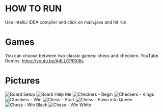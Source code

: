 # HOW TO RUN
Use IntelliJ IDEA compiler and click on main.java and hit run. 

# Games
You can choose between two classic games: chess and checkers. 
YouTube Demos: https://youtu.be/A4LLCPRXl8s

# Pictures
![Board Setup](https://github.com/user-attachments/assets/21a92e52-e47e-4be9-8d66-8fc78ca9ec98)
![Board Help Me](https://github.com/user-attachments/assets/837b8245-7a1d-4a0e-a9f8-5514c213b322)
![Checkers - Begin](https://github.com/user-attachments/assets/e3b31cd1-757f-4f5d-90af-1b49bd2af82a)
![Checkers - Kings](https://github.com/user-attachments/assets/d76dc0ea-12f9-42d9-a032-22403bb2dddf)
![Checkers - Win](https://github.com/user-attachments/assets/dfd26cb5-efb9-499a-93cd-5ff9cb30b4ce)
![Chess - Start](https://github.com/user-attachments/assets/b7ede360-ea5a-43cf-b75f-7eee02405748)
![Chess - Pawn into Queen](https://github.com/user-attachments/assets/bf76847b-b91e-4dca-8edd-21f632644ff0)
![Chess - Win Black](https://github.com/user-attachments/assets/a8ec1e14-81b0-4ade-af54-4501f9eb1b93)
![Chess - Win White](https://github.com/user-attachments/assets/75136135-35a6-49d6-b2e0-a22ba140d742)

